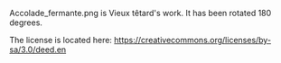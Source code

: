 Accolade_fermante.png is Vieux têtard's work. It has been rotated 180 degrees.

The license is located here: https://creativecommons.org/licenses/by-sa/3.0/deed.en

